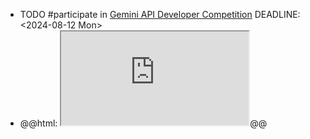 - TODO #participate in [Gemini API Developer Competition](https://ai.google.dev/competition)
  DEADLINE: <2024-08-12 Mon>
- @@html: <iframe src="https://ai.google.dev/competition" class="browser-tab"></iframe>@@